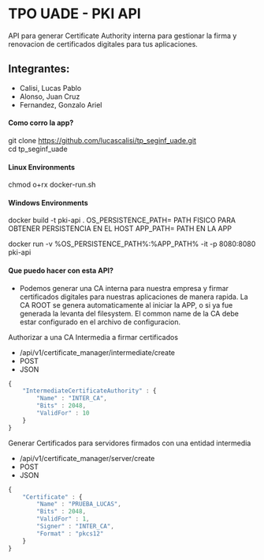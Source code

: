 # TPO UADE - PKI API
API para generar Certificate Authority interna para gestionar la firma y renovacion de certificados digitales para tus aplicaciones.

## Integrantes:
  * Calisi, Lucas Pablo 
  * Alonso, Juan Cruz
  * Fernandez, Gonzalo Ariel




#### Como corro la app?

git clone https://github.com/lucascalisi/tp_seginf_uade.git <br/>
cd tp_seginf_uade <br/>

#### Linux Environments
chmod o+rx docker-run.sh <br/>

#### Windows Environments
docker build -t pki-api .
OS_PERSISTENCE_PATH= PATH FISICO PARA OBTENER PERSISTENCIA EN EL HOST
APP_PATH= PATH EN LA APP

docker run -v %OS_PERSISTENCE_PATH%:%APP_PATH% -it -p 8080:8080 pki-api


#### Que puedo hacer con esta API?

* Podemos generar una CA interna para nuestra empresa y firmar certificados digitales para nuestras aplicaciones de manera rapida. La CA ROOT se genera automaticamente al iniciar la APP, o si ya fue generada la levanta del filesystem. El common name de la CA debe estar configurado en el archivo de configuracion.

Authorizar a una CA Intermedia a firmar certificados
  * /api/v1/certificate_manager/intermediate/create
  * POST
  * JSON
```javascript
{
	"IntermediateCertificateAuthority" : {
		"Name" : "INTER_CA",
		"Bits" : 2048,
		"ValidFor" : 10
	}
}
```

Generar Certificados para servidores firmados con una entidad intermedia
  * /api/v1/certificate_manager/server/create
  * POST
  * JSON
```javascript
{
	"Certificate" : {
		"Name" : "PRUEBA_LUCAS",
		"Bits" : 2048,
		"ValidFor" : 1,
		"Signer" : "INTER_CA",
		"Format" : "pkcs12"
	}
}
```


